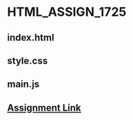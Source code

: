 # HTML_ASSIGN_1725
## index.html
## style.css
## main.js
## [Assignment Link](https://html1725.netlify.app/)

